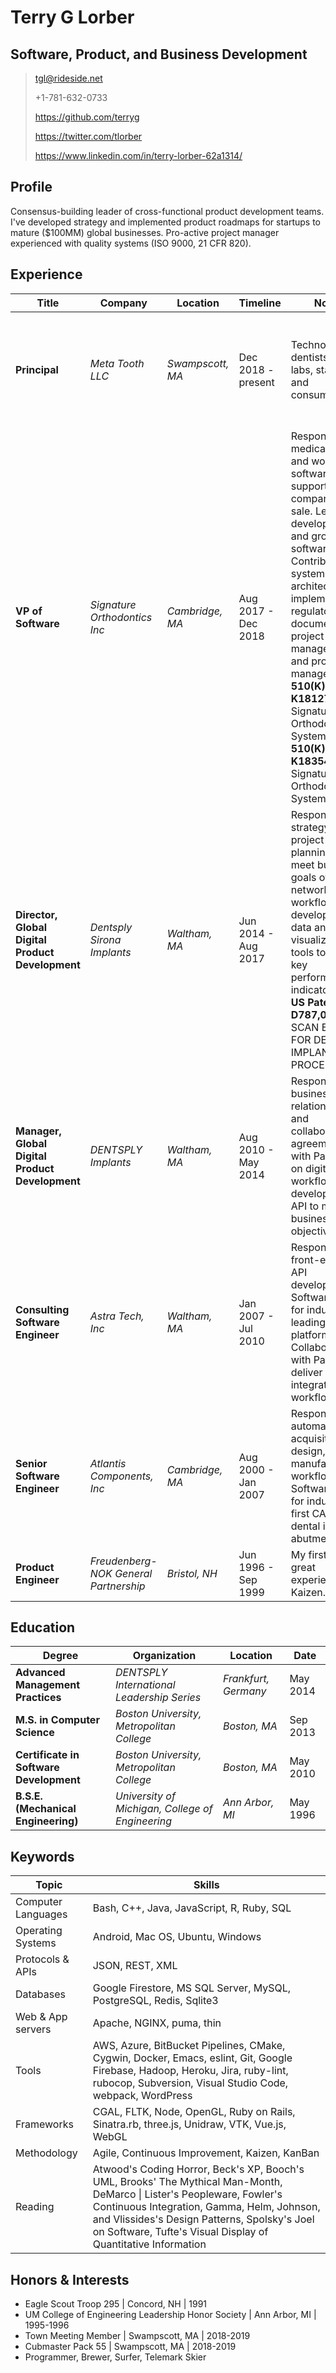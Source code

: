 # Terry G Lorber
## Software, Product, and Business Development        

> <tgl@rideside.net> 
>
> +1-781-632-0733
>
> <https://github.com/terryg>
>
> <https://twitter.com/tlorber>
>
> <https://www.linkedin.com/in/terry-lorber-62a1314/>

## Profile
Consensus-building leader of cross-functional product development teams. I've developed strategy and implemented product roadmaps for startups to mature ($100MM) global businesses. Pro-active project manager experienced with quality systems (ISO 9000, 21 CFR 820).

## Experience

| Title              | Company                      | Location        | Timeline    | Notes         | Tech          |
|--------------------|------------------------------|-----------------|-------------|---------------|---------------|
| __Principal__ | _Meta Tooth LLC_             | _Swampscott, MA_      | Dec 2018 - present  | Technology for dentists, dental labs, startups, and consumers. | Node, Vue.js, Google Firebase, JavaScript, BitBucket Pipelines, WordPress, Heroku, AWS S3 & EC2 |
| __VP of Software__ | _Signature Orthodontics Inc_ | _Cambridge, MA_ | Aug 2017 - Dec 2018 | Responsible for medical device and workflow software in support of company's first sale.  Led development and growth of software team. Contributed system architecture, implementation, regulatory documentation, project management, and product management.  <br/> __510(K) No. K181271__ Signature Orthodontics System <br/> __510(K) No. K183542__ Signature Orthodontics System | JavaScript, Ember.js, three.js, Ruby, C++, Docker, NGINX, Postgresql, Ubuntu, Git, bash, Azure DevOps, Azure |
| __Director, Global Digital Product Development__ | _Dentsply Sirona Implants_ | _Waltham, MA_ | Jun 2014 - Aug 2017 | Responsible for strategy and project planning to meet business goals of networked workflows.  Led development of data analysis & visualization tools to identify key performance indicators. <br/> __US Patent No. D787,061S__ SCAN BODY FOR DENTAL IMPLANT PROCEDURES | C++, Ruby, Rails, Capistrano, NGINX, Postgresql, CentOS, Subversion, Bugzilla, Cygwin, bash, rackspace.com |
| __Manager, Global Digital Product Development__ | _DENTSPLY Implants_ | _Waltham, MA_ | Aug 2010 - May 2014 | Responsible for business relationships and collaboration agreements with Partners on digital workflows.  Led development of API to meet business objectives.| Ruby, Rails, Capistrano, Apache, Postgresql, CentOS, Subversion, Bugzilla, Cygwin, bash, rackspace.com |
| __Consulting Software Engineer__ | _Astra Tech, Inc_ | _Waltham, MA_ | Jan 2007 - Jul 2010 | Responsible for front-end and API development. Software lead for industry leading B2B platform. Collaborated with Partners to deliver integrated workflows. | Ruby, Rails, Capistrano, Apache, Postgresql, CentOS, Subversion, Bugzilla, Cygwin, bash, rackspace.com |
| __Senior Software Engineer__ | _Atlantis Components, Inc_ | _Cambridge, MA_ | Aug 2000 - Jan 2007 | Responsible for automation of acquisition, design, and manufacturing workflows. Software Lead for industry's first CAD/CAM dental implant abutment. | C++, Ruby, Rails, Apache, Postgresql, RedHat, CVS, Bugzilla, CMake, Cygwin, bash |
| __Product Engineer__ | _Freudenberg-NOK General Partnership_ | _Bristol, NH_ | Jun 1996 - Sep 1999 | My first and great experience in Kaizen. | Unigraphics NX, C |

## Education

| Degree | Organization | Location | Date |
|--------|--------------|----------|------|
| __Advanced Management Practices__ | _DENTSPLY International Leadership Series_ | _Frankfurt, Germany_ | May 2014 |
| __M.S. in Computer Science__ | _Boston University, Metropolitan College_ | _Boston, MA_ | Sep 2013 |
| __Certificate in Software Development__ | _Boston University, Metropolitan College_ | _Boston, MA_ | May 2010 |
| __B.S.E. (Mechanical Engineering)__ | _University of Michigan, College of Engineering_ | _Ann Arbor, MI_ | May 1996 |

## Keywords

| Topic              | Skills                                                      |
|--------------------|-------------------------------------------------------------|
| Computer Languages | Bash, C++, Java, JavaScript, R, Ruby, SQL |
| Operating Systems | Android, Mac OS, Ubuntu, Windows |
| Protocols & APIs | JSON, REST, XML |
| Databases | Google Firestore, MS SQL Server, MySQL, PostgreSQL, Redis, Sqlite3 |
| Web & App servers | Apache, NGINX, puma, thin |
| Tools | AWS, Azure, BitBucket Pipelines, CMake, Cygwin, Docker, Emacs, eslint, Git, Google Firebase, Hadoop, Heroku, Jira, ruby-lint, rubocop, Subversion, Visual Studio Code, webpack, WordPress |
| Frameworks | CGAL, FLTK, Node, OpenGL, Ruby on Rails, Sinatra.rb, three.js, Unidraw, VTK, Vue.js, WebGL |
| Methodology | Agile, Continuous Improvement, Kaizen, KanBan |
| Reading | Atwood's Coding Horror, Beck's XP, Booch's UML, Brooks' The Mythical Man-Month, DeMarco \| Lister's Peopleware, Fowler's Continuous Integration, Gamma, Helm, Johnson, and Vlissides's Design Patterns, Spolsky's Joel on Software, Tufte's Visual Display of Quantitative Information |


## Honors & Interests
- Eagle Scout Troop 295 | Concord, NH | 1991
- UM College of Engineering Leadership Honor Society | Ann Arbor, MI | 1995-1996
- Town Meeting Member | Swampscott, MA | 2018-2019 
- Cubmaster Pack 55 | Swampscott, MA | 2018-2019 
- Programmer, Brewer, Surfer, Telemark Skier
